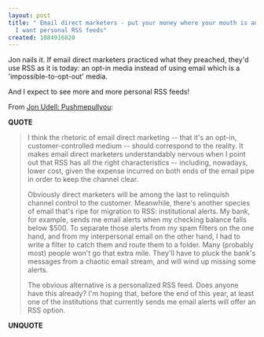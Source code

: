 ```yaml
---
layout: post
title: " Email direct marketers - put your money where your mouth is and use RSS and
  I want personal RSS feeds"
created: 1084916820
---
```

Jon nails it. If email direct marketers practiced what they preached, they'd use RSS as it is today: an opt-in media instead of using email which is a 'impossible-to-opt-out' media.  

And I expect to see more and more personal RSS feeds!

From <a href="http://weblog.infoworld.com/udell/2004/05/18.html#a1002">Jon Udell: Pushmepullyou</a>:
<p><strong>QUOTE</strong></p><blockquote>I think the rhetoric of email direct marketing -- that it's an opt-in, customer-controlled medium -- should correspond to the reality. It makes email direct marketers understandably nervous when I point out that RSS has all the right characteristics -- including, nowadays, lower cost, given the expense incurred on both ends of the email pipe in order to keep the channel clear.

Obviously direct marketers will be among the last to relinquish channel control to the customer. Meanwhile, there's another species of email that's ripe for migration to RSS: institutional alerts. My bank, for example, sends me email alerts when my checking balance falls below $500. To separate those alerts from my spam filters on the one hand, and from my interpersonal email on the other hand, I had to write a filter to catch them and route them to a folder. Many (probably most) people won't go that extra mile. They'll have to pluck the bank's messages from a chaotic email stream, and will wind up missing some alerts.

The obvious alternative is a personalized RSS feed. Does anyone have this already? I'm hoping that, before the end of this year, at least one of the institutions that currently sends me email alerts will offer an RSS option.</blockquote><p><strong>UNQUOTE</strong></p>


